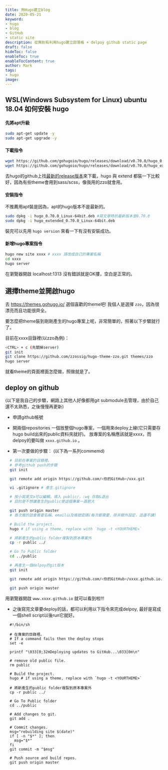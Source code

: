 ```yaml
---
title: 用Hugo建立blog
date: 2020-05-21
keyword:
- hugo
- blog
- GitHub
- static site
description: 從無到有利用hugo建立部落格 + delpoy github static page
draft: false
hideToc: false
enableToc: true
enableTocContent: true
author: Mark
tags:
- hugo
image: 
---
```


<!--more-->

## WSL(Windows Subsystem for Linux) ubuntu 18.04 如何安裝 hugo

#### 先將apt升級
```bash
sudo apt-get update -y
sudo apt-get upgrade -y
```

#### 下載指令
```bash
wget https://github.com/gohugoio/hugo/releases/download/v0.70.0/hugo_0.70.0_Linux-64bit.deb
wget https://github.com/gohugoio/hugo/releases/download/v0.70.0/hugo_extended_0.70.0_Linux-64bit.deb
```
去hugo的github上找[最新的release版本](https://github.com/gohugoio/hugo/releases)來下載，hugo 與 extend 都裝一下比較好，因為有些theme會用到sass/scss，像我用的zzo就會用。


#### 安裝指令
不推薦用apt裝是因為，apt的hugo版本不是最新的。

```bash
sudo dpkg -i hugo_0.70.0_Linux-64bit.deb #寫文章時的最新版本是0.70.0
sudo dpkg -i hugo_extended_0.70.0_Linux-64bit.deb
```
裝完可以先用 `hugo version` 來看一下有沒有安裝成功。

#### 新增hugo專案指令
```bash
hugo new site xxxx # xxxx 請改成自己的專案名稱
cd xxxx
hugo server
```

在瀏覽器開啟 localhost:1313 沒有錯誤就是OK摟，空白是正常的。


## 選擇theme並開啟hugo
去 https://themes.gohugo.io/ 選個喜歡的theme吧!  我個人是選擇 `zzo`，因為很漂亮而且功能很齊全。

要怎麼把theme裝到剛剛產生的hugo專案上呢，非常簡單的，照著以下步驟就行了。

目前在xxxx目錄裡(以zzo為例)：
```bash
<CTRL> + c (先關掉server)
git init
git clone https://github.com/zzossig/hugo-theme-zzo.git themes/zzo
hugo server
```
就看theme的頁面裡面怎麼做，照做就是了。

## deploy on github
(以下是我自己的步驟，網路上其他人好像都用git submodule去管理，由於自己還不太熟悉，之後慢慢再更新)
* 申請github帳號

* 開兩個repositories
  一個放整個hugo專案，一個用來deploy上線(它只需要存hugo build出來的public資料夾就好)。
  放專案的名稱應該就是xxxx，而delpoy的要叫做 `xxxx.github.io` 。

* 第一次要做的步驟： (以下為一系列commemd)

``` bash
  # 目前在專案的目錄裡。
  # 參考github push的步驟
  git init

  git remote add origin https://github.com/<你的GitHub>/xxx.git

  vi .gitignore # 產生.gitignore

  # 按小寫英文a可以編輯，填入 public/，:wq 存取&退出
  # 目的是不想讓產生的public使這個專案一直肥大

  git push origin master
  # 首次推的話會需要名稱、email以及帳號密碼(每次都需要，除非額外設定，這邊不講)

  # Build the project.
  hugo # if using a theme, replace with `hugo -t <YOURTHEME>`

  # 將新產生的public folder複製到原本專案外
  cp -r public ../

  # Go To Public folder
  cd ../public

  # 再產生一個delpoy的git版本
  git init

  git remote add origin https://github.com/<你的GitHub>/xxxx.github.io.git

  git push origin master
```
用瀏覽器開啟 `www.xxxx.github.io` 就可以看到啦!!!

* 之後寫完文章要deploy的話，都可以利用以下指令來完成delpoy, 最好是寫成一個shell script以後run它就好。
``` shell
  #!/bin/sh

  # 在專案的目錄裡。
  # If a command fails then the deploy stops
  set -e

  printf "\033[0;32mDeploying updates to GitHub...\033[0m\n"

  # remove old public file.
  rm public

  # Build the project.
  hugo # if using a theme, replace with `hugo -t <YOURTHEME>`

  # 將新產生的public folder複製到原本專案外
  cp -r public ../

  # Go To Public folder
  cd ../public

  # Add changes to git.
  git add .

  # Commit changes.
  msg="rebuilding site $(date)"
  if [ -n "$*" ]; then
    msg="$*"
  fi
  git commit -m "$msg"

  # Push source and build repos.
  git push origin master
```

